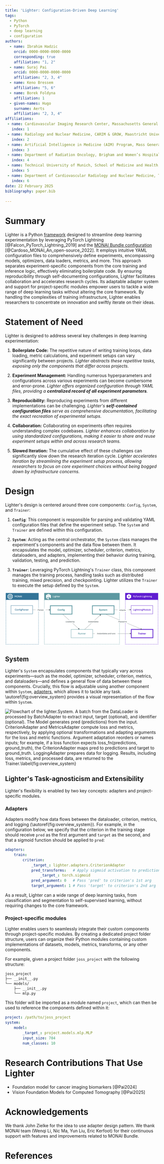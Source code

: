 ```yaml
---
title: 'Lighter: Configuration-Driven Deep Learning'
tags:
  - Python
  - PyTorch
  - deep learning
  - configuration
authors:
  - name: Ibrahim Hadzic
    orcid: 0000-0000-0000-0000
    corresponding: true
    affiliation: "1, 2"
  - name: Suraj Pai
    orcid: 0000-0000-0000-0000
    affiliation: "2, 3, 4"
  - name: Keno Bressem
    affiliation: "5, 6"
  - name: Borek Foldyna
    affiliation: 1
  - given-names: Hugo
    surname: Aerts
    affiliation: "2, 3, 4"
affiliations:
 - name: Cardiovascular Imaging Research Center, Massachusetts General Hospital, Harvard Medical School, United States of America
   index: 1
 - name: Radiology and Nuclear Medicine, CARIM & GROW, Maastricht University, The Netherlands
   index: 2
 - name: Artificial Intelligence in Medicine (AIM) Program, Mass General Brigham, Harvard Medical School, Harvard Institutes of Medicine, United States of America
   index: 3
 - name: Department of Radiation Oncology, Brigham and Women’s Hospital, Dana-Farber Cancer Institute, Harvard Medical School, United States of America
   index: 4
 - name: Technical University of Munich, School of Medicine and Health, Klinikum rechts der Isar, TUM University Hospital, Germany
   index: 5
 - name: Department of Cardiovascular Radiology and Nuclear Medicine, Technical University of Munich, School of Medicine and Health, German Heart Center, TUM University Hospital, Germay
   index: 6
date: 22 February 2025
bibliography: paper.bib

---
```


# Summary

Lighter is a Python [framework](https://github.com/project-lighter/lighter) designed to streamline deep learning experimentation by leveraging PyTorch Lightning [@Falcon_PyTorch_Lightning_2019] and the [MONAI Bundle configuration](https://docs.monai.io/en/stable/config_syntax.html#) [@Cardoso_MONAI_An_open-source_2022]. It employs intuitive YAML configuration files to comprehensively define experiments, encompassing models, optimizers, data loaders, metrics, and more. This approach separates experiment-specific components from the core training and inference logic, effectively eliminating boilerplate code. By ensuring reproducibility through self-documenting configurations, Lighter facilitates collaboration and accelerates research cycles. Its adaptable adapter system and support for project-specific modules empower users to tackle a wide range of deep learning tasks without altering the core framework. By handling the complexities of training infrastructure, Lighter enables researchers to concentrate on innovation and swiftly iterate on their ideas.

# Statement of Need

Lighter is designed to address several key challenges in deep learning experimentation:

1.  **Boilerplate Code:** The repetitive nature of writing training loops, data loading, metric calculations, and experiment setups can vary significantly between projects. *Lighter abstracts these repetitive tasks, exposing only the components that differ across projects.*

2.  **Experiment Management:** Handling numerous hyperparameters and configurations across various experiments can become cumbersome and error-prone. *Lighter offers organized configuration through YAML files, providing a **centralized record of all experiment parameters**.*

3.  **Reproducibility:** Reproducing experiments from different implementations can be challenging. *Lighter's **self-contained configuration files** serve as comprehensive documentation, facilitating the exact recreation of experimental setups.*

4.  **Collaboration:** Collaborating on experiments often requires understanding complex codebases. *Lighter enhances collaboration by using standardized configurations, making it easier to share and reuse experiment setups within and across research teams.*

5.  **Slowed Iteration:** The cumulative effect of these challenges can significantly slow down the research iteration cycle. *Lighter accelerates iteration by streamlining the experiment setup process, allowing researchers to focus on core experiment choices without being bogged down by infrastructure concerns.*


# Design

Lighter's design is centered around three core components: `Config`, `System`, and `Trainer`:

1.  **`Config`**: This component is responsible for parsing and validating YAML configuration files that define the experiment setup. The `System` and `Trainer` are defined within this configuration.

2.  **`System`**: Acting as the central orchestrator, the `System` class manages the experiment's components and the data flow between them. It encapsulates the model, optimizer, scheduler, criterion, metrics, dataloaders, and adapters, implementing their behavior during training, validation, testing, and prediction.

3. **`Trainer`**: Leveraging PyTorch Lightning's `Trainer` class, this component manages the training process, handling tasks such as distributed training, mixed precision, and checkpointing. Lighter utilizes the `Trainer` to execute the setup defined by the `System`.


![**Lighter Overview.** Lighter revolves around three main components -- `Trainer,` `System` and `Config`, which contains the definition for the former two. `Config` leverages MONAI's `ConfigParser` for parsing the user-defined YAML configuration files, and its features are used by Runner to instantiate the `System` and `Trainer`. `Trainer` is used directly from PyTorch Lightning, whereas `System` inherits from `LightningModule`, ensuring its compatibility with `Trainer` while implementing a logic generalizeable to any task or type of data. Finally, `Runner` runs the paired `Trainer` and `System` for a particular stage (e.g., fit or test).](overview_all.png)

<!-- ## Config -->

## System

Lighter's `System` encapsulates components that typically vary across experiments—such as the model, optimizer, scheduler, criterion, metrics, and dataloaders—and defines a general flow of data between these components. Crucially, this flow is adjustable using another component within `System`, [adapters](#adapters), which allows it to tackle any task. \autoref{fig:overview_system} provides a visual representation of the flow within `System`.

![**Flowchart of the `lighter.System`.** A `batch` from the `DataLoader` is processed by `BatchAdapter` to extract `input`, `target` (optional), and `identifier` (optional). The `Model` generates `pred` (predictions) from the `input`. `CriterionAdapter` and `MetricsAdapter` compute loss and metrics, respectively, by applying optional transformations and adapting arguments for the loss and metric functions.  Argument adaptation reorders or names inputs; for example, if a loss function expects `loss_fn(predictions, ground_truth)`, the `CriterionAdapter` maps `pred` to `predictions` and `target` to `ground_truth`. `LoggingAdapter` prepares data for logging. Results, including loss, metrics, and processed data, are returned to the `Trainer`.\label{fig:overview_system}](overview_system.png)


## Lighter's Task-agnosticism and Extensibility

Lighter's flexibility is enabled by two key concepts: adapters and project-specific modules.

### Adapters
Adapters modify how data flows between the dataloader, criterion, metrics, and logging (\autoref{fig:overview_system}). For example, in the configuration below, we specify that the criterion in the training stage should receive `pred` as the first argument and `target` as the second, and that a sigmoid function should be applied to `pred`:

```yaml
adapters:
    train:
        criterion:
            _target_: lighter.adapters.CriterionAdapter
            pred_transforms:   # Apply sigmoid activation to predictions
                _target_: torch.sigmoid
            pred_argument: 0   # Pass 'pred' to criterion's 1st arg
            target_argument: 1 # Pass 'target' to criterion's 2nd arg
```

As a result, Lighter can a wide range of deep learning tasks, from classification and segmentation to self-supervised learning, without requiring changes to the core framework.

### Project-specific modules

Lighter enables users to seamlessly integrate their custom components through project-specific modules. By creating a dedicated project folder structure, users can organize their Python modules containing custom implementations of datasets, models, metrics, transforms, or any other components.

For example, given a project folder `joss_project` with the following structure:

```
joss_project
├── __init__.py
└── models/
    ├── __init__.py
    └── mlp.py
```

This folder will be imported as a module named `project`, which can then be used to reference the components defined within it:


```yaml
project: /path/to/joss_project
system:
    model:
        _target_: project.models.mlp.MLP
        input_size: 784
        num_classes: 10
```

# Research Contributions That Use Lighter

- Foundation model for cancer imaging biomarkers [@Pai2024]
- Vision Foundation Models for Computed Tomography [@Pai2025]

# Acknowledgements

We thank John Zielke for the idea to use adapter design pattern. We thank MONAI team (Wenqi Li, Nic Ma, Yun Liu, Eric Kerfoot) for their continuous support with features and improvements related to MONAI Bundle. 

# References

